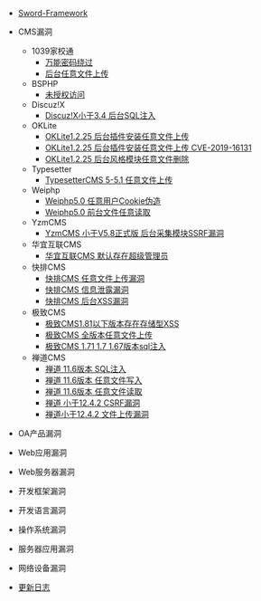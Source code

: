 * [Sword-Framework]()

* CMS漏洞
  * 1039家校通
    * [万能密码绕过](CMS漏洞/1039家校通/1039家校通万能密码绕过CNVD-2020-31494.md) 
    * [后台任意文件上传](CMS漏洞/1039家校通/1039家校通后台任意文件上传漏洞.md)
  * BSPHP
    * [未授权访问](CMS漏洞/BSPHP/BSPHP未授权访问信息泄露漏洞.md) 
  * Discuz!X
    * [Discuz!X小于3.4 后台SQL注入](CMS漏洞/Discuz!X/后台SQL注入漏洞.md)
  * OKLite
    * [OKLite1.2.25 后台插件安装任意文件上传](CMS漏洞/OKLite/OKLite1.2.25后台插件安装任意文件上传.md)
    * [OKLite1.2.25 后台插件安装任意文件上传 CVE-2019-16131](CMS漏洞/OKLite/OKLite1.2.25后台模块导入任意文件上传CVE-2019-16131.md)
    * [OKLite1.2.25 后台风格模块任意文件删除](CMS漏洞/OKLite/OKLite1.2.25后台风格模块任意文件删除CVE-2019-16132.md)
  * Typesetter
    * [TypesetterCMS 5-5.1 任意文件上传](CMS漏洞/Typesetter/TypesetterCMS5-5.1任意文件上传.md)
  * Weiphp
    * [Weiphp5.0 任意用户Cookie伪造](CMS漏洞/Weiphp/Weiphp5.0任意用户Cookie伪造CNVD-2021-09693.md)
    * [Weiphp5.0 前台文件任意读取](CMS漏洞/Weiphp/Weiphp5.0前台文件任意读取CNVD-2020-68596.md)
  * YzmCMS
    * [YzmCMS 小于V5.8正式版 后台采集模块SSRF漏洞](CMS漏洞/YzmCMS/YzmCMSVersion小于V5.8正式版后台采集模块SSRF漏洞.md)
  * 华宜互联CMS
    * [华宜互联CMS 默认存在超级管理员](CMS漏洞/华宜互联CMS/华宜互联CMS默认存在超级管理员漏洞.md)
  * 快排CMS
    * [快排CMS 任意文件上传漏洞](CMS漏洞/快排CMS/快排CMS任意文件上传漏洞.md)
    * [快排CMS 信息泄露漏洞](CMS漏洞/快排CMS/快排CMS信息泄露漏洞.md)
    * [快排CMS 后台XSS漏洞](CMS漏洞/快排CMS/快排CMS后台XSS漏洞.md)
  * 极致CMS
    * [极致CMS1.81以下版本存在存储型XSS](CMS漏洞/极致CMS/极致CMS1.81以下版本存储型XSS.md)
    * [极致CMS 全版本任意文件上传](CMS漏洞/极致CMS/极致CMS_全版本任意文件上传.md)
    * [极致CMS 1.71 1.7 1.67版本sql注入](CMS漏洞/极致CMS/极致CMS_1.71_1.7_1.67版本sql注入)
  * 禅道CMS
    * [禅道 11.6版本 SQL注入](CMS漏洞/禅道CMS/禅道11.6版本SQL注入漏洞.md)
    * [禅道 11.6版本 任意文件写入](CMS漏洞/禅道CMS/禅道11.6版本任意文件写入漏洞.md)
    * [禅道 11.6版本 任意文件读取](CMS漏洞/禅道CMS/禅道11.6版本任意文件读取漏洞.md)
    * [禅道 小于12.4.2 CSRF漏洞](CMS漏洞/禅道CMS/禅道小于12.4.2CSRF漏洞CNVD-2020-68552.md)
    * [禅道小于12.4.2 文件上传漏洞](CMS漏洞/禅道CMS/禅道小于12.4.2文件上传漏洞CNVD-C-2020-121325.md)
* OA产品漏洞
* Web应用漏洞
* Web服务器漏洞
* 开发框架漏洞
* 开发语言漏洞
* 操作系统漏洞
* 服务器应用漏洞
* 网络设备漏洞

* [更新日志](CHANGELOG.md)

